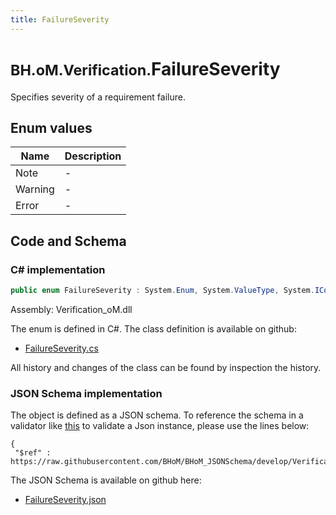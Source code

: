 ```yaml
---
title: FailureSeverity
---
```


# <small>BH.oM.Verification.</small>**FailureSeverity**

Specifies severity of a requirement failure.

## Enum values

| Name            | Description                                                    |
|-----------------|----------------------------------------------------------------|
| Note |  -  |
| Warning |  -  |
| Error |  -  |


## Code and Schema

### C# implementation

``` C# title="C#"
public enum FailureSeverity : System.Enum, System.ValueType, System.IComparable, System.ISpanFormattable, System.IFormattable, System.IConvertible
```

Assembly: Verification_oM.dll

The enum is defined in C#. The class definition is available on github:

- [FailureSeverity.cs](https://github.com/BHoM/BHoM/blob/develop/Verification_oM/Enums\FailureSeverity.cs)

All history and changes of the class can be found by inspection the history.
### JSON Schema implementation

The object is defined as a JSON schema. To reference the schema in a validator like [this](https://www.jsonschemavalidator.net/) to validate a Json instance, please use the lines below:

``` { .json .copy .select } title="JSON Schema"
{
 "$ref" : https://raw.githubusercontent.com/BHoM/BHoM_JSONSchema/develop/Verification_oM/FailureSeverity.json}
```

The JSON Schema is available on github here:

- [FailureSeverity.json](https://github.com/BHoM/BHoM_JSONSchema/blob/develop/Verification_oM/FailureSeverity.json)
